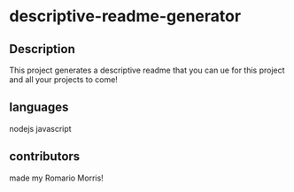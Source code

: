 # descriptive-readme-generator

## Description 
This project generates a descriptive readme that you can ue for this project and all your projects to come!

## languages
nodejs
javascript

## contributors
made my Romario Morris!
